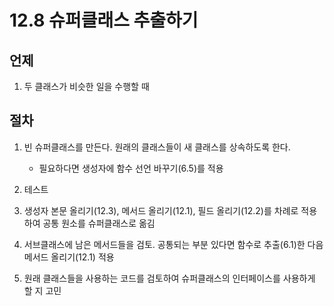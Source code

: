 # 12.8 슈퍼클래스 추출하기

## 언제

1. 두 클래스가 비슷한 일을 수행할 때

## 절차

1. 빈 슈퍼클래스를 만든다. 원래의 클래스들이 새 클래스를 상속하도록 한다.

    - 필요하다면 생성자에 함수 선언 바꾸기(6.5)를 적용

2. 테스트

3. 생성자 본문 올리기(12.3), 메서드 올리기(12.1), 필드 올리기(12.2)를 차례로 적용하여 공통 원소를 슈퍼클래스로 옮김

4. 서브클래스에 남은 메서드들을 검토. 공통되는 부분 있다면 함수로 추출(6.1)한 다음 메서드 올리기(12.1) 적용

5. 원래 클래스들을 사용하는 코드를 검토하여 슈퍼클래스의 인터페이스를 사용하게 할 지 고민